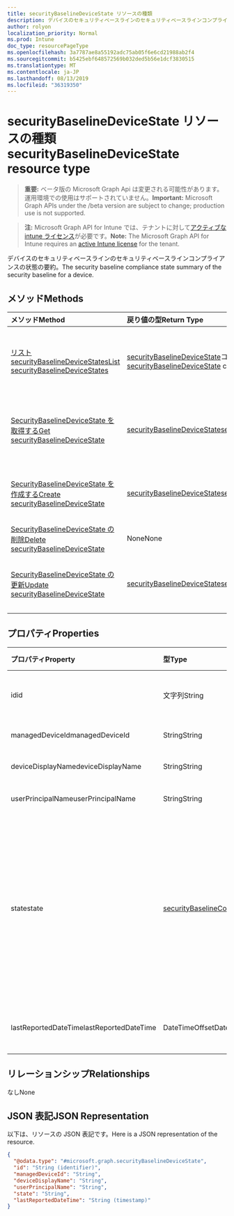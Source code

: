 ```yaml
---
title: securityBaselineDeviceState リソースの種類
description: デバイスのセキュリティベースラインのセキュリティベースラインコンプライアンスの状態の要約。
author: rolyon
localization_priority: Normal
ms.prod: Intune
doc_type: resourcePageType
ms.openlocfilehash: 3a7787ae8a55192adc75ab05f6e6cd21988ab2f4
ms.sourcegitcommit: b5425ebf648572569b032ded5b56e1dcf3830515
ms.translationtype: MT
ms.contentlocale: ja-JP
ms.lasthandoff: 08/13/2019
ms.locfileid: "36319350"
---
```

# <a name="securitybaselinedevicestate-resource-type"></a><span data-ttu-id="ff29c-103">securityBaselineDeviceState リソースの種類</span><span class="sxs-lookup"><span data-stu-id="ff29c-103">securityBaselineDeviceState resource type</span></span>

> <span data-ttu-id="ff29c-104">**重要:** ベータ版の Microsoft Graph Api は変更される可能性があります。運用環境での使用はサポートされていません。</span><span class="sxs-lookup"><span data-stu-id="ff29c-104">**Important:** Microsoft Graph APIs under the /beta version are subject to change; production use is not supported.</span></span>

> <span data-ttu-id="ff29c-105">**注:** Microsoft Graph API for Intune では、テナントに対して[アクティブな intune ライセンス](https://go.microsoft.com/fwlink/?linkid=839381)が必要です。</span><span class="sxs-lookup"><span data-stu-id="ff29c-105">**Note:** The Microsoft Graph API for Intune requires an [active Intune license](https://go.microsoft.com/fwlink/?linkid=839381) for the tenant.</span></span>

<span data-ttu-id="ff29c-106">デバイスのセキュリティベースラインのセキュリティベースラインコンプライアンスの状態の要約。</span><span class="sxs-lookup"><span data-stu-id="ff29c-106">The security baseline compliance state summary of the security baseline for a device.</span></span>

## <a name="methods"></a><span data-ttu-id="ff29c-107">メソッド</span><span class="sxs-lookup"><span data-stu-id="ff29c-107">Methods</span></span>
|<span data-ttu-id="ff29c-108">メソッド</span><span class="sxs-lookup"><span data-stu-id="ff29c-108">Method</span></span>|<span data-ttu-id="ff29c-109">戻り値の型</span><span class="sxs-lookup"><span data-stu-id="ff29c-109">Return Type</span></span>|<span data-ttu-id="ff29c-110">説明</span><span class="sxs-lookup"><span data-stu-id="ff29c-110">Description</span></span>|
|:---|:---|:---|
|[<span data-ttu-id="ff29c-111">リスト securityBaselineDeviceStates</span><span class="sxs-lookup"><span data-stu-id="ff29c-111">List securityBaselineDeviceStates</span></span>](../api/intune-deviceintent-securitybaselinedevicestate-list.md)|<span data-ttu-id="ff29c-112">[securityBaselineDeviceState](../resources/intune-deviceintent-securitybaselinedevicestate.md)コレクション</span><span class="sxs-lookup"><span data-stu-id="ff29c-112">[securityBaselineDeviceState](../resources/intune-deviceintent-securitybaselinedevicestate.md) collection</span></span>|<span data-ttu-id="ff29c-113">[SecurityBaselineDeviceState](../resources/intune-deviceintent-securitybaselinedevicestate.md)オブジェクトのプロパティとリレーションシップをリストします。</span><span class="sxs-lookup"><span data-stu-id="ff29c-113">List properties and relationships of the [securityBaselineDeviceState](../resources/intune-deviceintent-securitybaselinedevicestate.md) objects.</span></span>|
|[<span data-ttu-id="ff29c-114">SecurityBaselineDeviceState を取得する</span><span class="sxs-lookup"><span data-stu-id="ff29c-114">Get securityBaselineDeviceState</span></span>](../api/intune-deviceintent-securitybaselinedevicestate-get.md)|[<span data-ttu-id="ff29c-115">securityBaselineDeviceState</span><span class="sxs-lookup"><span data-stu-id="ff29c-115">securityBaselineDeviceState</span></span>](../resources/intune-deviceintent-securitybaselinedevicestate.md)|<span data-ttu-id="ff29c-116">[SecurityBaselineDeviceState](../resources/intune-deviceintent-securitybaselinedevicestate.md)オブジェクトのプロパティとリレーションシップを読み取ります。</span><span class="sxs-lookup"><span data-stu-id="ff29c-116">Read properties and relationships of the [securityBaselineDeviceState](../resources/intune-deviceintent-securitybaselinedevicestate.md) object.</span></span>|
|[<span data-ttu-id="ff29c-117">SecurityBaselineDeviceState を作成する</span><span class="sxs-lookup"><span data-stu-id="ff29c-117">Create securityBaselineDeviceState</span></span>](../api/intune-deviceintent-securitybaselinedevicestate-create.md)|[<span data-ttu-id="ff29c-118">securityBaselineDeviceState</span><span class="sxs-lookup"><span data-stu-id="ff29c-118">securityBaselineDeviceState</span></span>](../resources/intune-deviceintent-securitybaselinedevicestate.md)|<span data-ttu-id="ff29c-119">新しい[securityBaselineDeviceState](../resources/intune-deviceintent-securitybaselinedevicestate.md)オブジェクトを作成します。</span><span class="sxs-lookup"><span data-stu-id="ff29c-119">Create a new [securityBaselineDeviceState](../resources/intune-deviceintent-securitybaselinedevicestate.md) object.</span></span>|
|[<span data-ttu-id="ff29c-120">SecurityBaselineDeviceState の削除</span><span class="sxs-lookup"><span data-stu-id="ff29c-120">Delete securityBaselineDeviceState</span></span>](../api/intune-deviceintent-securitybaselinedevicestate-delete.md)|<span data-ttu-id="ff29c-121">None</span><span class="sxs-lookup"><span data-stu-id="ff29c-121">None</span></span>|<span data-ttu-id="ff29c-122">[SecurityBaselineDeviceState](../resources/intune-deviceintent-securitybaselinedevicestate.md)を削除します。</span><span class="sxs-lookup"><span data-stu-id="ff29c-122">Deletes a [securityBaselineDeviceState](../resources/intune-deviceintent-securitybaselinedevicestate.md).</span></span>|
|[<span data-ttu-id="ff29c-123">SecurityBaselineDeviceState の更新</span><span class="sxs-lookup"><span data-stu-id="ff29c-123">Update securityBaselineDeviceState</span></span>](../api/intune-deviceintent-securitybaselinedevicestate-update.md)|[<span data-ttu-id="ff29c-124">securityBaselineDeviceState</span><span class="sxs-lookup"><span data-stu-id="ff29c-124">securityBaselineDeviceState</span></span>](../resources/intune-deviceintent-securitybaselinedevicestate.md)|<span data-ttu-id="ff29c-125">[SecurityBaselineDeviceState](../resources/intune-deviceintent-securitybaselinedevicestate.md)オブジェクトのプロパティを更新します。</span><span class="sxs-lookup"><span data-stu-id="ff29c-125">Update the properties of a [securityBaselineDeviceState](../resources/intune-deviceintent-securitybaselinedevicestate.md) object.</span></span>|

## <a name="properties"></a><span data-ttu-id="ff29c-126">プロパティ</span><span class="sxs-lookup"><span data-stu-id="ff29c-126">Properties</span></span>
|<span data-ttu-id="ff29c-127">プロパティ</span><span class="sxs-lookup"><span data-stu-id="ff29c-127">Property</span></span>|<span data-ttu-id="ff29c-128">型</span><span class="sxs-lookup"><span data-stu-id="ff29c-128">Type</span></span>|<span data-ttu-id="ff29c-129">説明</span><span class="sxs-lookup"><span data-stu-id="ff29c-129">Description</span></span>|
|:---|:---|:---|
|<span data-ttu-id="ff29c-130">id</span><span class="sxs-lookup"><span data-stu-id="ff29c-130">id</span></span>|<span data-ttu-id="ff29c-131">文字列</span><span class="sxs-lookup"><span data-stu-id="ff29c-131">String</span></span>|<span data-ttu-id="ff29c-132">エンティティの一意識別子</span><span class="sxs-lookup"><span data-stu-id="ff29c-132">Unique identifier of the entity</span></span>|
|<span data-ttu-id="ff29c-133">managedDeviceId</span><span class="sxs-lookup"><span data-stu-id="ff29c-133">managedDeviceId</span></span>|<span data-ttu-id="ff29c-134">String</span><span class="sxs-lookup"><span data-stu-id="ff29c-134">String</span></span>|<span data-ttu-id="ff29c-135">Intune デバイス id</span><span class="sxs-lookup"><span data-stu-id="ff29c-135">Intune device id</span></span>|
|<span data-ttu-id="ff29c-136">deviceDisplayName</span><span class="sxs-lookup"><span data-stu-id="ff29c-136">deviceDisplayName</span></span>|<span data-ttu-id="ff29c-137">String</span><span class="sxs-lookup"><span data-stu-id="ff29c-137">String</span></span>|<span data-ttu-id="ff29c-138">デバイスの表示名</span><span class="sxs-lookup"><span data-stu-id="ff29c-138">Display name of the device</span></span>|
|<span data-ttu-id="ff29c-139">userPrincipalName</span><span class="sxs-lookup"><span data-stu-id="ff29c-139">userPrincipalName</span></span>|<span data-ttu-id="ff29c-140">String</span><span class="sxs-lookup"><span data-stu-id="ff29c-140">String</span></span>|<span data-ttu-id="ff29c-141">ユーザー プリンシパル名</span><span class="sxs-lookup"><span data-stu-id="ff29c-141">User Principal Name</span></span>|
|<span data-ttu-id="ff29c-142">state</span><span class="sxs-lookup"><span data-stu-id="ff29c-142">state</span></span>|[<span data-ttu-id="ff29c-143">securityBaselineComplianceState</span><span class="sxs-lookup"><span data-stu-id="ff29c-143">securityBaselineComplianceState</span></span>](../resources/intune-deviceintent-securitybaselinecompliancestate.md)|<span data-ttu-id="ff29c-144">セキュリティベースラインコンプライアンスの状態。</span><span class="sxs-lookup"><span data-stu-id="ff29c-144">Security baseline compliance state.</span></span> <span data-ttu-id="ff29c-145">使用可能な値: `unknown`、`secure`、`notApplicable`、`notSecure`、`error`、`conflict`。</span><span class="sxs-lookup"><span data-stu-id="ff29c-145">Possible values are: `unknown`, `secure`, `notApplicable`, `notSecure`, `error`, `conflict`.</span></span>|
|<span data-ttu-id="ff29c-146">lastReportedDateTime</span><span class="sxs-lookup"><span data-stu-id="ff29c-146">lastReportedDateTime</span></span>|<span data-ttu-id="ff29c-147">DateTimeOffset</span><span class="sxs-lookup"><span data-stu-id="ff29c-147">DateTimeOffset</span></span>|<span data-ttu-id="ff29c-148">ポリシーレポートの最終変更日時</span><span class="sxs-lookup"><span data-stu-id="ff29c-148">Last modified date time of the policy report</span></span>|

## <a name="relationships"></a><span data-ttu-id="ff29c-149">リレーションシップ</span><span class="sxs-lookup"><span data-stu-id="ff29c-149">Relationships</span></span>
<span data-ttu-id="ff29c-150">なし</span><span class="sxs-lookup"><span data-stu-id="ff29c-150">None</span></span>

## <a name="json-representation"></a><span data-ttu-id="ff29c-151">JSON 表記</span><span class="sxs-lookup"><span data-stu-id="ff29c-151">JSON Representation</span></span>
<span data-ttu-id="ff29c-152">以下は、リソースの JSON 表記です。</span><span class="sxs-lookup"><span data-stu-id="ff29c-152">Here is a JSON representation of the resource.</span></span>
<!-- {
  "blockType": "resource",
  "keyProperty": "id",
  "@odata.type": "microsoft.graph.securityBaselineDeviceState"
}
-->
``` json
{
  "@odata.type": "#microsoft.graph.securityBaselineDeviceState",
  "id": "String (identifier)",
  "managedDeviceId": "String",
  "deviceDisplayName": "String",
  "userPrincipalName": "String",
  "state": "String",
  "lastReportedDateTime": "String (timestamp)"
}
```



